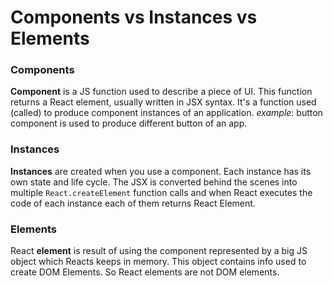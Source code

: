 # Components vs Instances vs Elements

### Components

**Component** is a JS function used to describe a piece of UI. This function returns a React element, usually written in JSX syntax. It's a function used (called) to produce component instances of an application.
_example_: button component is used to produce different button of an app.

### Instances

**Instances** are created when you use a component. Each instance has its own state and life cycle. The JSX is converted behind the scenes into multiple `React.createElement` function calls and when React executes the code of each instance each of them returns React Element.

### Elements

React **element** is result of using the component represented by a big JS object which Reacts keeps in memory. This object contains info used to create DOM Elements. So React elements are not DOM elements.
